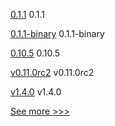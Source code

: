 
[0.1.1](https://github.com/hyperledger/aries-uniffi-wrappers/releases/tag/0.1.1) 0.1.1

[0.1.1-binary](https://github.com/hyperledger/aries-uniffi-wrappers/releases/tag/0.1.1-binary) 0.1.1-binary

[0.10.5](https://github.com/hyperledger/aries-cloudagent-python/releases/tag/0.10.5) 0.10.5

[v0.11.0rc2](https://github.com/hyperledger/aries-acapy-docs/releases/tag/v0.11.0rc2) v0.11.0rc2

[v1.4.0](https://github.com/hyperledger/firefly-common/releases/tag/v1.4.0) v1.4.0


[See more >>>](https://start-here.hyperledger.org/releases)
